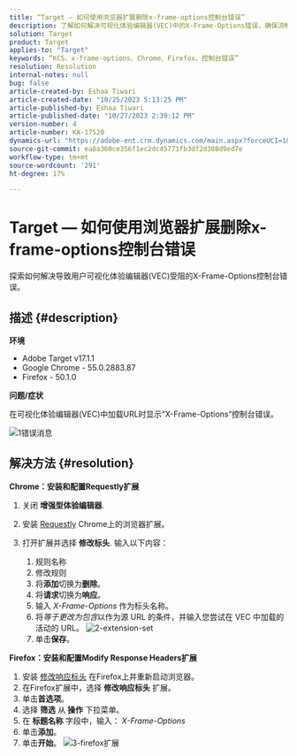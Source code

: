```yaml
---
title: “Target — 如何使用浏览器扩展删除x-frame-options控制台错误”
description: 了解如何解决可视化体验编辑器(VEC)中的X-Frame-Options错误，确保流畅URL加载以实现无缝内容集成。
solution: Target
product: Target
applies-to: "Target"
keywords: “KCS、x-frame-options、Chrome、Firefox、控制台错误”
resolution: Resolution
internal-notes: null
bug: false
article-created-by: Eshaa Tiwari
article-created-date: "10/25/2023 5:13:25 PM"
article-published-by: Eshaa Tiwari
article-published-date: "10/27/2023 2:39:12 PM"
version-number: 4
article-number: KA-17520
dynamics-url: "https://adobe-ent.crm.dynamics.com/main.aspx?forceUCI=1&pagetype=entityrecord&etn=knowledgearticle&id=d11f76cc-5973-ee11-9ae7-6045bd0063aa"
source-git-commit: ea8a360ce356f1ec2dc45771fb3df2d308d9ed7e
workflow-type: tm+mt
source-wordcount: '291'
ht-degree: 17%

---
```


# Target — 如何使用浏览器扩展删除x-frame-options控制台错误


探索如何解决导致用户可视化体验编辑器(VEC)受阻的X-Frame-Options控制台错误。

## 描述 {#description}


<b>环境</b>

- Adobe Target v17.1.1
- Google Chrome - 55.0.2883.87
- Firefox - 50.1.0


<b>问题/症状</b>

在可视化体验编辑器(VEC)中加载URL时显示“X-Frame-Options”控制台错误。

![1错误消息](https://helpx.adobe.com/content/dam/help/en/target/kb/how-to-use-a-browser-extension-to-remove-x-frame-options-console/jcr%3acontent/main-pars/image/1-errormessage.jpg "1错误消息")


## 解决方法 {#resolution}


<b>Chrome：安装和配置Requestly扩展</b>

1. 关闭 <b>增强型体验编辑器</b>.
2. 安装 [Requestly](https://chrome.google.com/webstore/detail/requestly/mdnleldcmiljblolnjhpnblkcekpdkpa?hl=en) Chrome上的浏览器扩展。
3. 打开扩展并选择 <b>修改标头</b>. 输入以下内容：

   1. 规则名称
   2. 修改规则
   3. 将<b>添加</b>切换为<b>删除</b>。
   4. 将<b>请求</b>切换为<b>响应</b>。
   5. 输入 *X-Frame-Options* 作为标头名称。
   6. 将&#x200B;*等于更改为包含*以作为源 URL 的条件，并输入您尝试在 VEC 中加载的活动的 URL。
      ![2-extension-set](https://helpx.adobe.com/content/dam/help/en/target/kb/how-to-use-a-browser-extension-to-remove-x-frame-options-console/jcr%3acontent/main-pars/procedure/proc_par/step_2/step_par/image/2-extension-settings.png "2-extension-set")
   7. 单击<b>保存</b>。


<b>Firefox：安装和配置Modify Response Headers扩展</b>

1. 安装 [修改响应标头](https://addons.mozilla.org/en-US/firefox/addon/modheader-firefox/) 在Firefox上并重新启动浏览器。
2. 在Firefox扩展中，选择 <b>修改响应标头</b> 扩展。
3. 单击<b>首选项</b>。
4. 选择 <b>筛选</b> 从 <b>操作</b> 下拉菜单。
5. 在 <b>标题名称</b> 字段中，输入： *X-Frame-Options*
6. 单击<b>添加</b>。
7. 单击<b>开始</b>。
   ![3-firefox扩展](https://helpx.adobe.com/content/dam/help/en/target/kb/how-to-use-a-browser-extension-to-remove-x-frame-options-console/jcr%3acontent/main-pars/procedure_1532616470/proc_par/step_1817832849/step_par/image/3-firefox-extension.png "3-firefox扩展")

